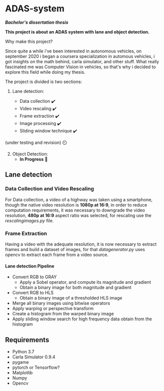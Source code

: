 # ADAS-system
***Bachelor's dissertation thesis***

**This project is about an ADAS system with lane and object detection.**

Why make this project?

Since quite a while i've been interested in autonomous vehicles, on september 2020 i began a coursera specialization in automous vehicles, i got insights on the math behind, carla simulator, and other stuff. What really fascinated me was Computer Vision in vehicles, so that's why i decided to explore this field while doing my thesis.

The project is divided is two sections:
  
  1. Lane detection:
  
      - Data collection ✔️
      - Video rescaling ✔️
      - Frame extraction ✔️
      - Image processing ✔️
      - Sliding window technique ✔️

(under testing and revision) ⏲️
      
  2. Object Detection:
      - **In Progress** 🚧


## Lane detection
### Data Collection and Video Rescaling
For Data collection, a video of a highway was taken using a smartphone, though the native video resolution is **1080p at 16:9**, in order to reduce 
computation requirements, it was necessary to downgrade the video resolution, **480p at 16:9** aspect ratio was selected, for rescaling use the *rescalingimages.py* file.

### Frame Extraction
Having a video with the adequate resolution, it is now necessary to extract frames and build a dataset of images, for that *datagenerator.py* uses opencv to extract each frame from a video source.



#### Lane detection Pipeline

- Convert RGB to GRAY
  - Apply a Sobel operator, and compute its magnitude and gradient
  - Obtain a binary image for both magnitude and gradient
- Convert RGB to HLS
  - Obtain a binary image of a thresholded HLS image
- Merge all binary images using bitwise operators
- Apply warping or perspective transform
- Create a histogram from the warped binary image
- Apply sliding window search for high frequency data obtain from the histogram

## Requirements
- Python 3.7
- Carla Simulator 0.9.4
- pygame
- pytorch or Tensorflow?
- Matplotlib
- Numpy
- Opencv 

